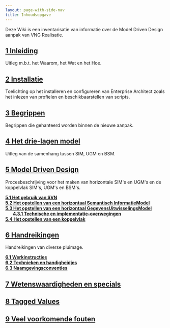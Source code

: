 ```yaml
---
layout: page-with-side-nav
title: Inhoudsopgave
---
```


Deze Wiki is een inventarisatie van informatie over de Model Driven Design aanpak van VNG Realisatie.  

## [1 Inleiding](Inleiding)

Uitleg m.b.t. het Waarom, het Wat en het Hoe.

## [2 Installatie](Installatie)

Toelichting op het installeren en configureren van Enterprise Architect zoals het inlezen van profielen en beschikbaarstellen van scripts.

## [3 Begrippen](Begrippen)

Begrippen die gehanteerd worden binnen de nieuwe aanpak.

## [4 Het drie-lagen model](Drielagen-model)

Uitleg van de samenhang tussen SIM, UGM en BSM.

## [5 Model Driven Design](ModelDrivenDesign)

Procesbeschrijving voor het maken van horizontale SIM's en UGM's en de koppelvlak SIM's, UGM's en BSM's.

**[5.1 Het gebruik van SVN](Gebruik-van-SVN)**<br/>
**[5.2 Het opstellen van een horizontaal Semantisch InformatieModel](Opstellen-SIM)**<br/>
**[5.3 Het opstellen van een horizontaal GegevensUitwisselingsModel](Opstellen-UGM)**<br/>
&nbsp;&nbsp;&nbsp;&nbsp;&nbsp;&nbsp;**[4.3.1 Technische en implementatie-overwegingen](Technische-en-implementatie-overwegingen)**<br/>
**[5.4 Het opstellen van een koppelvlak](Opstellen-BSM)**

## [6 Handreikingen](./Handreikingen.md)

Handreikingen van diverse pluimage.

**[6.1 Werkinstructies](Werkinstructies)**<br/>
**[6.2 Technieken en handigheidjes](Technieken-en-handigheidjes)**<br/>
**[6.3 Naamgevingsconventies](Naamgevingsconventies)**

## [7 Wetenswaardigheden en specials](Wetenswaardigheden-en-specials)

## [8 Tagged Values](Tagged-values)

## [9 Veel voorkomende fouten](Veelvoorkomende-fouten)
